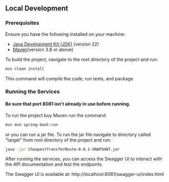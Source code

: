## Local Development

### Prerequisites

Ensure you have the following installed on your machine:

- [Java Development Kit (JDK)](https://www.oracle.com/java/technologies/javase/jdk22-archive-downloads.html) (version 22)
- [Maven](https://maven.apache.org/download.cgi)(version 3.8 or above)


To build the project, navigate to the root directory of the project and run:

```bash
mvn clean install
```
This command will compile the code, run tests, and package

### Running the Services

#### Be sure that port 8081 isn't already in use before running.

To run the project buy Maven run the command
```bash
mvn mvn spring-boot:run 
```
or you can run a jar file. To run the jar file navigate to directory called "target" from root directory of the project and run:
```bash
java -jar CheapestTransferRoute-0.0.1-SNAPSHOT.jar
```

After running the services, you can access the Swagger UI to interact with the API documentation and test the endpoints.

The Swagger UI is available at: http://localhost:8081/swagger-ui/index.html